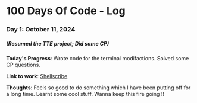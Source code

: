# 100 Days Of Code - Log

### Day 1: October 11, 2024 
##### (Resumed the TTE project; Did some CP)

**Today's Progress**: Wrote code for the terminal modifactions. Solved some CP questions.

**Link to work**: [Shellscribe](https://github.com/anirudh-os/Shellscribe/commit/57e5fede534538846b716cc70f5a9768de76afe0)

**Thoughts**: Feels so good to do something which I have been putting off for a long time. Learnt some cool stuff. Wanna keep this fire going !! 
